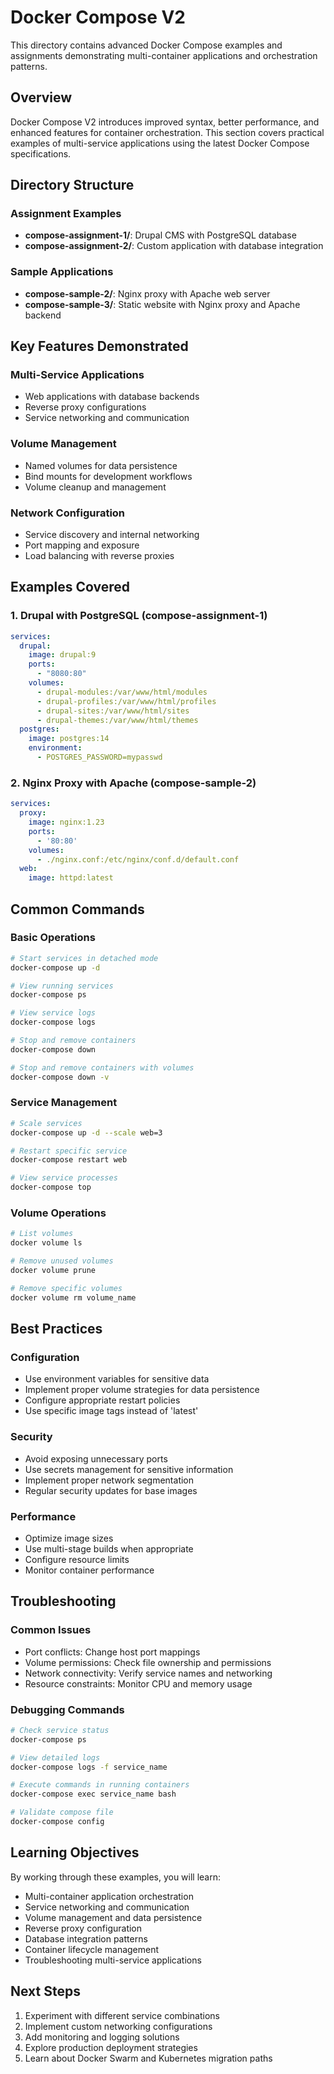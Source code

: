 # Docker Compose V2

This directory contains advanced Docker Compose examples and assignments demonstrating multi-container applications and orchestration patterns.

## Overview

Docker Compose V2 introduces improved syntax, better performance, and enhanced features for container orchestration. This section covers practical examples of multi-service applications using the latest Docker Compose specifications.

## Directory Structure

### Assignment Examples
- **compose-assignment-1/**: Drupal CMS with PostgreSQL database
- **compose-assignment-2/**: Custom application with database integration

### Sample Applications
- **compose-sample-2/**: Nginx proxy with Apache web server
- **compose-sample-3/**: Static website with Nginx proxy and Apache backend

## Key Features Demonstrated

### Multi-Service Applications
- Web applications with database backends
- Reverse proxy configurations
- Service networking and communication

### Volume Management
- Named volumes for data persistence
- Bind mounts for development workflows
- Volume cleanup and management

### Network Configuration
- Service discovery and internal networking
- Port mapping and exposure
- Load balancing with reverse proxies

## Examples Covered

### 1. Drupal with PostgreSQL (compose-assignment-1)
```yaml
services:
  drupal:
    image: drupal:9
    ports:
      - "8080:80"
    volumes:
      - drupal-modules:/var/www/html/modules
      - drupal-profiles:/var/www/html/profiles
      - drupal-sites:/var/www/html/sites
      - drupal-themes:/var/www/html/themes
  postgres:
    image: postgres:14
    environment:
      - POSTGRES_PASSWORD=mypasswd
```

### 2. Nginx Proxy with Apache (compose-sample-2)
```yaml
services:
  proxy:
    image: nginx:1.23
    ports:
      - '80:80'
    volumes:
      - ./nginx.conf:/etc/nginx/conf.d/default.conf
  web:
    image: httpd:latest
```

## Common Commands

### Basic Operations
```bash
# Start services in detached mode
docker-compose up -d

# View running services
docker-compose ps

# View service logs
docker-compose logs

# Stop and remove containers
docker-compose down

# Stop and remove containers with volumes
docker-compose down -v
```

### Service Management
```bash
# Scale services
docker-compose up -d --scale web=3

# Restart specific service
docker-compose restart web

# View service processes
docker-compose top
```

### Volume Operations
```bash
# List volumes
docker volume ls

# Remove unused volumes
docker volume prune

# Remove specific volumes
docker volume rm volume_name
```

## Best Practices

### Configuration
- Use environment variables for sensitive data
- Implement proper volume strategies for data persistence
- Configure appropriate restart policies
- Use specific image tags instead of 'latest'

### Security
- Avoid exposing unnecessary ports
- Use secrets management for sensitive information
- Implement proper network segmentation
- Regular security updates for base images

### Performance
- Optimize image sizes
- Use multi-stage builds when appropriate
- Configure resource limits
- Monitor container performance

## Troubleshooting

### Common Issues
- Port conflicts: Change host port mappings
- Volume permissions: Check file ownership and permissions
- Network connectivity: Verify service names and networking
- Resource constraints: Monitor CPU and memory usage

### Debugging Commands
```bash
# Check service status
docker-compose ps

# View detailed logs
docker-compose logs -f service_name

# Execute commands in running containers
docker-compose exec service_name bash

# Validate compose file
docker-compose config
```

## Learning Objectives

By working through these examples, you will learn:
- Multi-container application orchestration
- Service networking and communication
- Volume management and data persistence
- Reverse proxy configuration
- Database integration patterns
- Container lifecycle management
- Troubleshooting multi-service applications

## Next Steps

1. Experiment with different service combinations
2. Implement custom networking configurations
3. Add monitoring and logging solutions
4. Explore production deployment strategies
5. Learn about Docker Swarm and Kubernetes migration paths